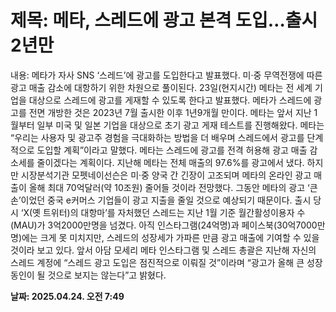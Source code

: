 # **제목: 메타, 스레드에 광고 본격 도입…출시 2년만**

  내용: 메타가 자사 SNS ‘스레드’에 광고를 도입한다고 발표했다. 미·중 무역전쟁에 따른 광고 매출 감소에 대항하기 위한 차원으로 풀이된다. 23일(현지시간) 메타는 전 세계 기업을 대상으로 스레드에 광고를 게재할 수 있도록 한다고 발표했다. 메타가 스레드에 광고를 전면 개방한 것은 2023년 7월 출시한 이후 1년9개월 만이다. 메타는 앞서 지난 1월부터 일부 미국 및 일본 기업을 대상으로 초기 광고 게재 테스트를 진행해왔다. 메타는 “우리는 사용자 및 광고주 경험을 극대화하는 방법을 더 배우며 스레드에서 광고를 단계적으로 도입할 계획”이라고 말했다. 메타는 스레드에 광고를 전격 허용해 광고 매출 감소세를 줄이겠다는 계획이다. 지난해 메타는 전체 매출의 97.6%를 광고에서 냈다. 하지만 시장분석기관 모펫네이선슨은 미·중 양국 간 긴장이 고조되며 메타의 온라인 광고 매출이 올해 최대 70억달러(약 10조원) 줄어들 것이라 전망했다. 그동안 메타의 광고 ‘큰손’이었던 중국 e커머스 기업들이 광고 지출을 줄일 것으로 예상되기 때문이다. 출시 당시 ‘X(옛 트위터)의 대항마’를 자처했던 스레드는 지난 1월 기준 월간활성이용자 수(MAU)가 3억2000만명을 넘겼다. 아직 인스타그램(24억명)과 페이스북(30억7000만명)에는 크게 못 미치지만, 스레드의 성장세가 가파른 만큼 광고 매출에 기여할 수 있을 것이라 보고 있다. 앞서 아담 모세리 메타 인스타그램 및 스레드 총괄은 지난해 자신의 스레드 계정에 “스레드 광고 도입은 점진적으로 이뤄질 것”이라며 “광고가 올해 큰 성장 동인이 될 것으로 보지는 않는다”고 밝혔다.

  **날짜: 2025.04.24. 오전 7:49**